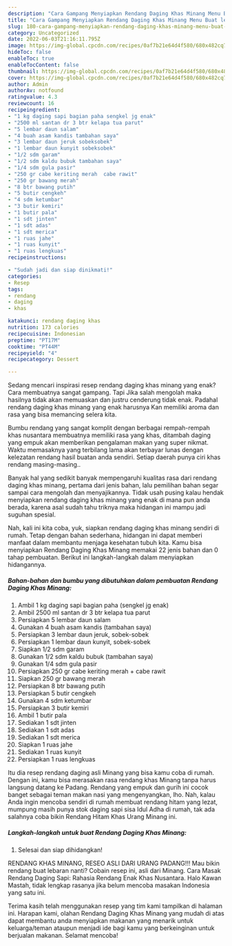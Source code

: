 ```yaml
---
description: "Cara Gampang Menyiapkan Rendang Daging Khas Minang Menu Buat lebaran"
title: "Cara Gampang Menyiapkan Rendang Daging Khas Minang Menu Buat lebaran"
slug: 180-cara-gampang-menyiapkan-rendang-daging-khas-minang-menu-buat-lebaran
category: Uncategorized
date: 2022-06-03T21:16:11.795Z
image: https://img-global.cpcdn.com/recipes/0af7b21e64d4f580/680x482cq70/rendang-daging-khas-minang-foto-resep-utama.jpg
hideToc: false
enableToc: true
enableTocContent: false
thumbnail: https://img-global.cpcdn.com/recipes/0af7b21e64d4f580/680x482cq70/rendang-daging-khas-minang-foto-resep-utama.jpg
cover: https://img-global.cpcdn.com/recipes/0af7b21e64d4f580/680x482cq70/rendang-daging-khas-minang-foto-resep-utama.jpg
author: Admin
authorAv: notfound
ratingvalue: 4.3
reviewcount: 16
recipeingredient:
- "1 kg daging sapi bagian paha sengkel jg enak"
- "2500 ml santan dr 3 btr kelapa tua parut"
- "5 lembar daun salam"
- "4 buah asam kandis tambahan saya"
- "3 lembar daun jeruk sobeksobek"
- "1 lembar daun kunyit sobeksobek"
- "1/2 sdm garam"
- "1/2 sdm kaldu bubuk tambahan saya"
- "1/4 sdm gula pasir"
- "250 gr cabe keriting merah  cabe rawit"
- "250 gr bawang merah"
- "8 btr bawang putih"
- "5 butir cengkeh"
- "4 sdm ketumbar"
- "3 butir kemiri"
- "1 butir pala"
- "1 sdt jinten"
- "1 sdt adas"
- "1 sdt merica"
- "1 ruas jahe"
- "1 ruas kunyit"
- "1 ruas lengkuas"
recipeinstructions:

- "Sudah jadi dan siap dinikmati!"
categories:
- Resep
tags:
- rendang
- daging
- khas

katakunci: rendang daging khas 
nutrition: 173 calories
recipecuisine: Indonesian
preptime: "PT17M"
cooktime: "PT44M"
recipeyield: "4"
recipecategory: Dessert

---
```



Sedang mencari inspirasi resep rendang daging khas minang yang enak? Cara membuatnya sangat gampang. Tapi Jika salah mengolah maka hasilnya tidak akan memuaskan dan justru cenderung tidak enak. Padahal rendang daging khas minang yang enak harusnya Kan memiliki aroma dan rasa yang bisa memancing selera kita.


Bumbu rendang yang sangat komplit dengan berbagai rempah-rempah khas nusantara membuatnya memiliki rasa yang khas, ditambah daging yang empuk akan memberikan pengalaman makan yang super nikmat. Waktu memasaknya yang terbilang lama akan terbayar lunas dengan kelezatan rendang hasil buatan anda sendiri. Setiap daerah punya ciri khas rendang masing-masing..

Banyak hal yang sedikit banyak mempengaruhi kualitas rasa dari rendang daging khas minang, pertama dari jenis bahan, lalu pemilihan bahan segar sampai cara mengolah dan menyajikannya. Tidak usah pusing kalau hendak menyiapkan rendang daging khas minang yang enak di mana pun anda berada, karena asal sudah tahu triknya maka hidangan ini mampu jadi suguhan spesial.


Nah, kali ini kita coba, yuk, siapkan rendang daging khas minang sendiri di rumah. Tetap dengan bahan sederhana, hidangan ini dapat memberi manfaat dalam membantu menjaga kesehatan tubuh kita. Kamu bisa menyiapkan Rendang Daging Khas Minang memakai 22 jenis bahan dan 0 tahap pembuatan. Berikut ini langkah-langkah dalam menyiapkan hidangannya.

<!--inarticleads1-->

##### Bahan-bahan dan bumbu yang dibutuhkan dalam pembuatan Rendang Daging Khas Minang:

1. Ambil 1 kg daging sapi bagian paha (sengkel jg enak)
1. Ambil 2500 ml santan dr 3 btr kelapa tua parut
1. Persiapkan 5 lembar daun salam
1. Gunakan 4 buah asam kandis (tambahan saya)
1. Persiapkan 3 lembar daun jeruk, sobek-sobek
1. Persiapkan 1 lembar daun kunyit, sobek-sobek
1. Siapkan 1/2 sdm garam
1. Gunakan 1/2 sdm kaldu bubuk (tambahan saya)
1. Gunakan 1/4 sdm gula pasir
1. Persiapkan 250 gr cabe keriting merah + cabe rawit
1. Siapkan 250 gr bawang merah
1. Persiapkan 8 btr bawang putih
1. Persiapkan 5 butir cengkeh
1. Gunakan 4 sdm ketumbar
1. Persiapkan 3 butir kemiri
1. Ambil 1 butir pala
1. Sediakan 1 sdt jinten
1. Sediakan 1 sdt adas
1. Sediakan 1 sdt merica
1. Siapkan 1 ruas jahe
1. Sediakan 1 ruas kunyit
1. Persiapkan 1 ruas lengkuas


Itu dia resep rendang daging asli Minang yang bisa kamu coba di rumah. Dengan ini, kamu bisa merasakan rasa rendang khas Minang tanpa harus langsung datang ke Padang. Rendang yang empuk dan gurih ini cocok banget sebagai teman makan nasi yang mengenyangkan, lho. Nah, kalau Anda ingin mencoba sendiri di rumah membuat rendang hitam yang lezat, mumpung masih punya stok daging sapi sisa Idul Adha di rumah, tak ada salahnya coba bikin Rendang Hitam Khas Urang Minang ini. 

<!--inarticleads2-->

##### Langkah-langkah untuk buat Rendang Daging Khas Minang:


1. Selesai dan siap dihidangkan!

RENDANG KHAS MINANG, RESEO ASLI DARI URANG PADANG!!! Mau bikin rendang buat lebaran nanti? Cobain resep ini, asli dari Minang. Cara Masak Rendang Daging Sapi: Rahasia Rendang Enak Khas Nusantara. Halo Kawan Mastah, tidak lengkap rasanya jika belum mencoba masakan Indonesia yang satu ini. 

Terima kasih telah menggunakan resep yang tim kami tampilkan di halaman ini. Harapan kami, olahan Rendang Daging Khas Minang yang mudah di atas dapat membantu anda menyiapkan makanan yang menarik untuk keluarga/teman ataupun menjadi ide bagi kamu yang berkeinginan untuk berjualan makanan. Selamat mencoba!
